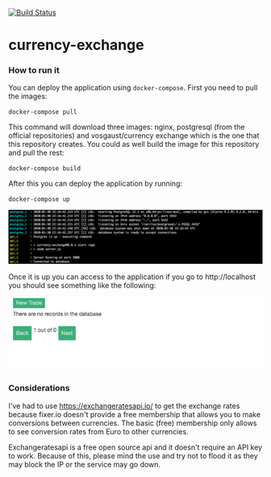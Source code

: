 [![Build Status](https://travis-ci.org/vosgaust/currency-exchange.svg?branch=master)](https://travis-ci.org/vosgaust/currency-exchange)
# currency-exchange
### How to run it
You can deploy the application using `docker-compose`. First you need to pull the images:

```
docker-compose pull
```

This command will download three images: nginx, postgresql (from the official repositories) and vosgaust/currency exchange which is the one that this repository creates.
You could as well build the image for this repository and pull the rest:

```
docker-compose build
```

After this you can deploy the application by running:

```
docker-compose up
```

![](deploy.png?raw=true)

Once it is up you can access to the application if you go to http://localhost you should see something like the following:

![](app1.png?raw=true)

### Considerations
I've had to use https://exchangeratesapi.io/ to get the exchange rates because fixer.io doesn't provide a free membership that allows you to make conversions between currencies. The basic (free) membership only allows to see conversion rates from Euro to other currencies.

Exchangeratesapi is a free open source api and it doesn't require an API key to work. Because of this, please mind the use and try not to flood it as they may block the IP or the service may go down.